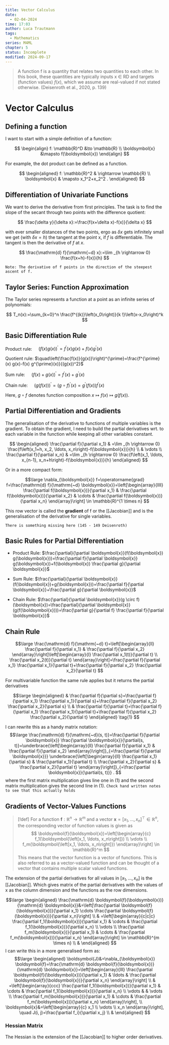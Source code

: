 ```yaml
---
title: Vector Calculus
date:
  - 02-04-2024
time: 17:03
author: Luca Trautmann
tags:
  - Mathematics
series: M4ML
chapter: 5
status: Incomplete
modified: 2024-09-17
---
```

> A function f is a quantity that relates two quantities to each other. In this book, these quantities are typically inputs x ∈ RD and targets (function values) $f(x)$, which we assume are real-valued if not stated otherwise. (Deisenroth et al., 2020, p. 139)

# Vector Calculus
## Defining a function
I want to start with a simple definition of a function: 

$$
\begin{align}
f: \mathbb{R}^D &\to \mathbb{R} \\
\boldsymbol{x} &\mapsto f(\boldsymbol{x})
\end{align}
$$

For example, the dot product can be defined as a function. 

$$
\begin{aligned}
f: \mathbb{R}^2 & \rightarrow \mathbb{R} \\
\boldsymbol{x} & \mapsto x_1^2+x_2^2 .
\end{aligned}
$$

## Differentiation of Univariate Functions
We want to derive the derivative from first principles. The task is to find the slope of the secant through two points with the difference quotient: 

$$
\frac{\delta y}{\delta x}:=\frac{f(x+\delta x)-f(x)}{\delta x}
$$

with ever smaller distances of the two points, ergo as $\delta x$ gets infinitely small we get (with $\delta x= h$) the tangent at the point x, if $f$ is differentiable. The tangent is then the derivative of $f$ at $x$.

$$
\frac{\mathrm{d} f}{\mathrm{~d} x}:=\lim _{h \rightarrow 0} \frac{f(x+h)-f(x)}{h}
$$

`Note: The derivative of f points in the direction of the steepest ascent of f.`



## Taylor Series: Function Approximation
The Taylor series represents a function at a point as an infinite series of polynomials:

$$
T_n(x):=\sum_{k=0}^n \frac{f^{(k)}\left(x_0\right)}{k !}\left(x-x_0\right)^k
$$


## Basic Differentiation Rule

Product rule: $\quad(f(x) g(x))^{\prime}=f^{\prime}(x) g(x)+f(x) g^{\prime}(x)$

Quotient rule: $\quad\left(\frac{f(x)}{g(x)}\right)^{\prime}=\frac{f^{\prime}(x) g(x)-f(x) g^{\prime}(x)}{(g(x))^2}$

Sum rule: $\quad(f(x)+g(x))^{\prime}=f^{\prime}(x)+g^{\prime}(x)$

Chain rule: $\quad(g(f(x)))^{\prime}=(g \circ f)^{\prime}(x)=g^{\prime}(f(x)) f^{\prime}(x)$

Here, $g \circ f$ denotes function composition $x \mapsto f(x) \mapsto g(f(x))$.


## Partial Differentiation and Gradients
The generalisation of the derivative to functions of multiple variables is the gradient. To obtain the gradient, I need to build the partial derivatives wrt. to each variable in the function while keeping all other variables constant.

$$
\begin{aligned}
\frac{\partial f}{\partial x_1} & =\lim _{h \rightarrow 0} \frac{f\left(x_1+h, x_2, \ldots, x_n\right)-f(\boldsymbol{x})}{h} \\
& \vdots \\
\frac{\partial f}{\partial x_n} & =\lim _{h \rightarrow 0} \frac{f\left(x_1, \ldots, x_{n-1}, x_n+h\right)-f(\boldsymbol{x})}{h}
\end{aligned}
$$

Or in a more compact form:

$$\large
\nabla_{\boldsymbol{x}} f=\operatorname{grad} f=\frac{\mathrm{d} f}{\mathrm{~d} \boldsymbol{x}}=\left[\begin{array}{llll}
\frac{\partial f(\boldsymbol{x})}{\partial x_1} & \frac{\partial f(\boldsymbol{x})}{\partial x_2} & \cdots & \frac{\partial f(\boldsymbol{x})}{\partial x_n}
\end{array}\right] \in \mathbb{R}^{1 \times n}
$$

This row vector is called the **gradient** of f or the [[Jacobian]] and is the generalisation of the derivative for single variables.  

`There is something missing here (145 - 149 Deisenroth)`

## Basic Rules for Partial Differentiation

- Product Rule: $\frac{\partial}{\partial \boldsymbol{x}}(f(\boldsymbol{x}) g(\boldsymbol{x}))=\frac{\partial f}{\partial \boldsymbol{x}} g(\boldsymbol{x})+f(\boldsymbol{x}) \frac{\partial g}{\partial \boldsymbol{x}}$

- Sum Rule: $\frac{\partial}{\partial \boldsymbol{x}}(f(\boldsymbol{x})+g(\boldsymbol{x}))=\frac{\partial f}{\partial \boldsymbol{x}}+\frac{\partial g}{\partial \boldsymbol{x}}$

- Chain Rule: $\frac{\partial}{\partial \boldsymbol{x}}(g \circ f)(\boldsymbol{x})=\frac{\partial}{\partial \boldsymbol{x}}(g(f(\boldsymbol{x})))=\frac{\partial g}{\partial f} \frac{\partial f}{\partial \boldsymbol{x}}$


## Chain Rule




$$\large
\frac{\mathrm{d} f}{\mathrm{~d} t}=\left[\begin{array}{ll}
\frac{\partial f}{\partial x_1} & \frac{\partial f}{\partial x_2}
\end{array}\right]\left[\begin{array}{l}
\frac{\partial x_1(t)}{\partial t} \\
\frac{\partial x_2(t)}{\partial t}
\end{array}\right]=\frac{\partial f}{\partial x_1} \frac{\partial x_1}{\partial t}+\frac{\partial f}{\partial x_2} \frac{\partial x_2}{\partial t}
$$

For multivariable function the same rule applies but it returns the partial derivatives

$$\large
\begin{aligned}
& \frac{\partial f}{\partial s}=\frac{\partial f}{\partial x_1} \frac{\partial x_1}{\partial s}+\frac{\partial f}{\partial x_2} \frac{\partial x_2}{\partial s} \\
& \frac{\partial f}{\partial t}=\frac{\partial f}{\partial x_1} \frac{\partial x_1}{\partial t}+\frac{\partial f}{\partial x_2} \frac{\partial x_2}{\partial t}
\end{aligned} \tag{1}
$$

I can rewrite this as a handy matrix notation:
$$\large
\frac{\mathrm{d} f}{\mathrm{~d}(s, t)}=\frac{\partial f}{\partial \boldsymbol{x}} \frac{\partial \boldsymbol{x}}{\partial(s, t)}=\underbrace{\left[\begin{array}{ll}
\frac{\partial f}{\partial x_1} & \frac{\partial f}{\partial x_2}
\end{array}\right]}_{=\frac{\partial f}{\partial \boldsymbol{x}}} \underbrace{\left[\begin{array}{ll}
\frac{\partial x_1}{\partial s} & \frac{\partial x_1}{\partial t} \\
\frac{\partial x_2}{\partial s} & \frac{\partial x_2}{\partial t}
\end{array}\right]}_{=\frac{\partial \boldsymbol{x}}{\partial(s, t)}} .
$$
where the first matrix multiplication gives line one in (1) and the second matrix multiplication gives the second line in (1). 
`Check hand written notes to see that this actually holds`

## Gradients of Vector-Values Functions

> [!def] 
> For a function $\boldsymbol{f}: \mathbb{R}^n \rightarrow \mathbb{R}^m$ and a vector $\boldsymbol{x}=\left[x_1, \ldots, x_n\right]^{\top} \in \mathbb{R}^n$, the corresponding vector of function values is given as
> $$
> \boldsymbol{f}(\boldsymbol{x})=\left[\begin{array}{c}
> f_1(\boldsymbol{\left[x_1, \ldots, x_n\right]}) \\
> \vdots \\
> f_m(\boldsymbol{\left[x_1, \ldots, x_n\right]})
> \end{array}\right] \in \mathbb{R}^m
> $$
> This means that the vector function is a vector of functions. This is also referred to as a vector-valued function and can be thought of a vector that contains multiple scalar valued functions. 


The extension of the partial derivatives for all values in $\left[x_1, \ldots, x_n\right]$ is the [[Jacobian]]. Which gives matrix of the partial derivatives with the values of x as the column dimension and the functions as the row dimensions.

$$\large
\begin{aligned}
\frac{\mathrm{d} \boldsymbol{f}(\boldsymbol{x})}{\mathrm{d} \boldsymbol{x}}&=\left[\frac{\partial \boldsymbol{f}(\boldsymbol{x})}{\partial x_1} \cdots \frac{\partial \boldsymbol{f}(\boldsymbol{x})}{\partial x_n}\right] \\
& =\left[\begin{array}{c|c|c}
\frac{\partial f_1(\boldsymbol{x})}{\partial x_1} & \cdots & \frac{\partial f_1(\boldsymbol{x})}{\partial x_n} \\
\vdots \\
\frac{\partial f_m(\boldsymbol{x})}{\partial x_1} & \cdots & \frac{\partial f_m(\boldsymbol{x})}{\partial x_n}
\end{array}\right] \in \mathbb{R}^{m \times n} \\
&
\end{aligned}
$$
I can write this in a more generalised form as:
$$\large 
\begin{aligned}
\boldsymbol{J}&=\nabla_{\boldsymbol{x}} \boldsymbol{f}=\frac{\mathrm{d} \boldsymbol{f}(\boldsymbol{x})}{\mathrm{d} \boldsymbol{x}}=\left[\begin{array}{lll}
\frac{\partial \boldsymbol{f}(\boldsymbol{x})}{\partial x_1} & \ldots & \frac{\partial \boldsymbol{f}(\boldsymbol{x})}{\partial x_n}
\end{array}\right] \\
& =\left[\begin{array}{ccc}
\frac{\partial f_1(\boldsymbol{x})}{\partial x_1} & \cdots & \frac{\partial f_1(\boldsymbol{x})}{\partial x_n} \\
\vdots & & \vdots \\
\frac{\partial f_m(\boldsymbol{x})}{\partial x_1} & \cdots & \frac{\partial f_m(\boldsymbol{x})}{\partial x_n}
\end{array}\right], \\
\boldsymbol{x}&=\left[\begin{array}{c}
x_1 \\
\vdots \\
x_n
\end{array}\right], \quad J(i, j)=\frac{\partial f_i}{\partial x_j} \\
&
\end{aligned}
$$

### Hessian Matrix
The Hessian is the extension of the [[Jacobian]] to higher order derivatives.
